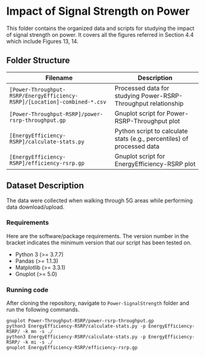 # Impact of Signal Strength on Power

This folder contains the organized data and scripts for studying the impact of signal strength on power. It covers all the figures referred in Section 4.4 which include Figures 13, 14.

## Folder Structure   

| Filename                    | Description                                                                                                |
|-----------------------------|------------------------------------------------------------------------------------------------------------|
| `[Power-Throughput-RSRP/EnergyEfficiency-RSRP]/[Location]-combined-*.csv` | Processed data for studying Power-RSRP-Throughput relationship |
| `[Power-Throughput-RSRP]/power-rsrp-throughput.gp`           | Gnuplot script for Power-RSRP-Throughput plot |
| `[EnergyEfficiency-RSRP]/calculate-stats.py`           | Python script to calculate stats (e.g., percentiles) of processed data |
| `[EnergyEfficiency-RSRP]/efficiency-rsrp.gp`           | Gnuplot script for EnergyEfficiency-RSRP plot |

## Dataset Description

The data were collected when walking through 5G areas while performing data download/upload.

### Requirements

Here are the software/package requirements. The version number in the bracket indicates the minimum version that our script has been tested on.

- Python 3 (>= 3.7.7)
- Pandas (>= 1.1.3)
- Matplotlib (>= 3.3.1)
- Gnuplot (>= 5.0)

### Running code

After cloning the repository, navigate to `Power-SignalStrength` folder and run the following commands.

```
gnuplot Power-Throughput-RSRP/power-rsrp-throughput.gp
python3 EnergyEfficiency-RSRP/calculate-stats.py -p EnergyEfficiency-RSRP/ -k mn -s ./
python3 EnergyEfficiency-RSRP/calculate-stats.py -p EnergyEfficiency-RSRP/ -k mi -s ./
gnuplot EnergyEfficiency-RSRP/efficiency-rsrp.gp
```
